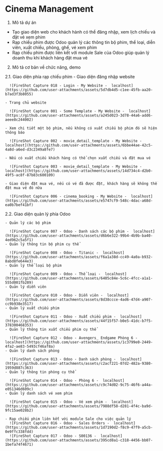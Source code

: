 # Cinema Management
1. Mô tả dự án
- Tạo giao diện web cho khách hành có thể đăng nhập, xem lịch chiếu và đặt vé xem phim
- Rạp chiếu phim được Odoo quản lý các thông tin bộ phim, thể loại, diễn viên, xuất chiếu, phòng, ghế, vé xem phim
- Rạp chiếu phim được liên kết với module Sale của Odoo giúp quản lý doanh thu khi khách hàng đặt mua vé
2. Mô tả cơ bản về chức năng, demo
  
  2.1. Giao diện phía rạp chiếu phim
    - Giao diện đăng nhập website
      
      ![FireShot Capture 018 - Login - My Website -  localhost](https://github.com/user-attachments/assets/5d7db4d5-c1ee-45fb-aa20-b7ad3f3b8055)

    - Trang chủ website
      
      ![FireShot Capture 001 - Some Template - My Website -  localhost](https://github.com/user-attachments/assets/a245d023-3d78-44a6-add6-aeee8c244002)

    - Xem chi tiết một bộ phim, nếu không có xuất chiếu bộ phim đó sẽ hiện thông báo
      
      ![FireShot Capture 002 - movie_detail_template - My Website -  localhost](https://github.com/user-attachments/assets/6bbe44ae-42c5-4a8d-a6ed-d3c2349a8fe7)

    - Nếu có xuất chiếu khách hàng có thể chọn xuất chiếu và đặt mua vé
      
      ![FireShot Capture 003 - movie_detail_template - My Website -  localhost](https://github.com/user-attachments/assets/14d734c4-d2b0-49f5-ac8f-87b83c600109)

    - Giao diện đặt mua vé, nếu có vé đã được đặt, khách hàng sẽ không thể đặt mua vé đó nữa
      
      ![FireShot Capture 006 - cinema_booking - My Website -  localhost](https://github.com/user-attachments/assets/e5747cf9-548c-4dac-a68d-ea0b7bef41bf)

  2.2. Giao diện quản lý phía Odoo
    
    - Quản lý các bộ phim
      
      ![FireShot Capture 007 - Odoo - Danh sách các bộ phim -  localhost](https://github.com/user-attachments/assets/d6b6e322-99b4-4b9b-ba40-4ed962c5a5f1)
    - Quản lý thông tin bộ phim cụ thể
      
      ![FireShot Capture 008 - Odoo - Titanic -  localhost](https://github.com/user-attachments/assets/f6a1a38d-cc49-4a0a-b932-8abd8fe644e3)
    - Quản lý thể loại bộ phim
      
      ![FireShot Capture 009 - Odoo - Thể loại -  localhost](https://github.com/user-attachments/assets/6405c84e-5c6c-4fcc-a1a1-555d001fb289)
    - Quản lý diễn viên
      
      ![FireShot Capture 010 - Odoo - Diễn viên -  localhost](https://github.com/user-attachments/assets/8d38ccce-4ad6-47d4-a907-cc9b938e3517)
    - Quản lý xuất chiếu phim
      
      ![FireShot Capture 011 - Odoo - Xuất chiếu phim -  localhost](https://github.com/user-attachments/assets/44f15f57-b0e5-41dc-b7f5-378300468353)
    - Quản lý thông tin xuất chiếu phim cụ thể
      
      ![FireShot Capture 012 - Odoo - Avengers_ Endgame Phòng 6 -  localhost](https://github.com/user-attachments/assets/1c3799e0-2449-4fa2-ae83-5493cf46af8a)
    - Quản lý danh sách phòng
      
      ![FireShot Capture 013 - Odoo - Danh sách phòng -  localhost](https://github.com/user-attachments/assets/c2acf221-07d2-482a-9380-1959d887c363)
    - Quản lý thông tin phòng cụ thể
      
      ![FireShot Capture 014 - Odoo - Phòng 6 -  localhost](https://github.com/user-attachments/assets/c9c74d02-9c75-46f6-a44a-e051346d609c)
    - Quản lý danh sách vé xem phim
      
      ![FireShot Capture 015 - Odoo - Vé xem phim -  localhost](https://github.com/user-attachments/assets/7988df58-d281-4f4c-ba9d-9fc15ae028b2)

    - Rạp chiếu phim liên kết với module Sale cho việc quản lý     
      ![FireShot Capture 016 - Odoo - Sales Orders -  localhost](https://github.com/user-attachments/assets/1d7190d2-f8c9-47f9-a5cb-0e9ffc338fdd)
      ![FireShot Capture 017 - Odoo - S00136 -  localhost](https://github.com/user-attachments/assets/395cd8a1-c318-4456-bb07-1befa74f4671)

